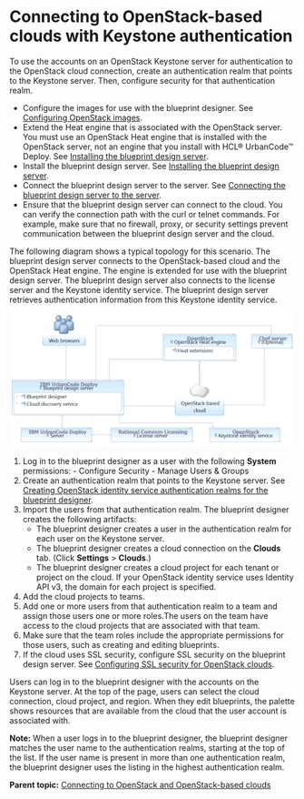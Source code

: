 # Connecting to OpenStack-based clouds with Keystone authentication

To use the accounts on an OpenStack Keystone server for authentication to the OpenStack cloud connection, create an authentication realm that points to the Keystone server. Then, configure security for that authentication realm.

-   Configure the images for use with the blueprint designer. See [Configuring OpenStack images](cloud_connect_openstack_images.md).
-   Extend the Heat engine that is associated with the OpenStack server. You must use an OpenStack Heat engine that is installed with the OpenStack server, not an engine that you install with HCL® UrbanCode™ Deploy. See [Installing the blueprint design server](../../com.ibm.udeploy.install.doc/topics/install_server_bds.md).
-   Install the blueprint design server. See [Installing the blueprint design server](../../com.ibm.udeploy.install.doc/topics/install_server_bds.md).
-   Connect the blueprint design server to the server. See [Connecting the blueprint design server to the server](../../com.ibm.udeploy.doc/topics/ucdp_integrate.md#).
-   Ensure that the blueprint design server can connect to the cloud. You can verify the connection path with the curl or telnet commands. For example, make sure that no firewall, proxy, or security settings prevent communication between the blueprint design server and the cloud.

The following diagram shows a typical topology for this scenario. The blueprint design server connects to the OpenStack-based cloud and the OpenStack Heat engine. The engine is extended for use with the blueprint design server. The blueprint design server also connects to the license server and the Keystone identity service. The blueprint design server retrieves authentication information from this Keystone identity service.

![A topology that includes the blueprint design server, an OpenStack-based cloud, an OpenStack Heat engine, and a Keystone server](../images/cloud_connect_openstack_keystone_a.gif)

1.   Log in to the blueprint designer as a user with the following **System** permissions: 
    -   Configure Security
    -   Manage Users & Groups
2.   Create an authentication realm that points to the Keystone server. See [Creating OpenStack identity service authentication realms for the blueprint designer](../../com.ibm.udeploy.admin.doc/topics/security_realms_openstack.md). 
3.  Import the users from that authentication realm. The blueprint designer creates the following artifacts:
    -   The blueprint designer creates a user in the authentication realm for each user on the Keystone server.
    -   The blueprint designer creates a cloud connection on the **Clouds** tab. \(Click **Settings** \> **Clouds**.\)
    -   The blueprint designer creates a cloud project for each tenant or project on the cloud. If your OpenStack identity service uses Identity API v3, the domain for each project is specified.
4.  Add the cloud projects to teams.
5.  Add one or more users from that authentication realm to a team and assign those users one or more roles.The users on the team have access to the cloud projects that are associated with that team.
6.   Make sure that the team roles include the appropriate permissions for those users, such as creating and editing blueprints. 
7.   If the cloud uses SSL security, configure SSL security on the blueprint design server. See [Configuring SSL security for OpenStack clouds](cloud_connect_ssl.md). 

Users can log in to the blueprint designer with the accounts on the Keystone server. At the top of the page, users can select the cloud connection, cloud project, and region. When they edit blueprints, the palette shows resources that are available from the cloud that the user account is associated with.

**Note:** When a user logs in to the blueprint designer, the blueprint designer matches the user name to the authentication realms, starting at the top of the list. If the user name is present in more than one authentication realm, the blueprint designer uses the listing in the highest authentication realm.

**Parent topic:** [Connecting to OpenStack and OpenStack-based clouds](../../com.ibm.edt.doc/topics/cloud_connect_openstack.md)


